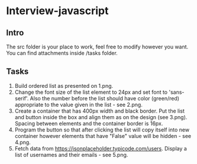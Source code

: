 # Interview-javascript

## Intro

The src folder is your place to work, feel free to modify however you want.
You can find attachments inside /tasks folder.

## Tasks

1. Build ordered list as presented on 1.png.
2. Change the font size of the list element to 24px and set font to 'sans-serif'. Also the number before the list should have color (green/red) appropriate to the value given in the list - see 2.png.
3. Create a container that has 400px width and black border. Put the list and button inside the box and align them as on the design (see 3.png). Spacing between elements and the container border is 16px.
4. Program the button so that after clicking the list will copy itself into new container however elements that have "False" value will be hidden - see 4.png.
5. Fetch data from https://jsonplaceholder.typicode.com/users. Display a list of usernames and their emails - see 5.png.